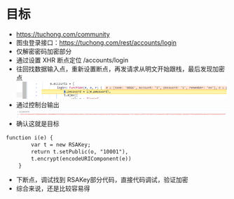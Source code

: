 # 目标

- https://tuchong.com/community
- 图虫登录接口：https://tuchong.com/rest/accounts/login
- 仅解密密码加密部分
- 通过设置 XHR 断点定位 /accounts/login
- 往回找数据输入点，重新设置断点，再发请求从明文开始跟栈，最后发现加密点
![img.png](img.png)
- 通过控制台输出
![img_1.png](img_1.png)
- 确认这就是目标
~~~
function i(e) {
        var t = new RSAKey;
        return t.setPublic(o, "10001"),
        t.encrypt(encodeURIComponent(e))
    }
~~~

- 下断点，调试找到 RSAKey部分代码，直接代码调试，验证加密
- 综合来说，还是比较容易得